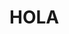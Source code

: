 <doctype html>
 <html>
   <head>
     <title>Prueba</title>
     <meta charset="utf-8">
   </head>
   <body>
     <h1>HOLA</h1>
   </body>
 </html>
